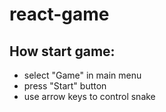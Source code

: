 # react-game

## How start game:

- select "Game" in main menu
- press "Start" button
- use arrow keys to control snake
